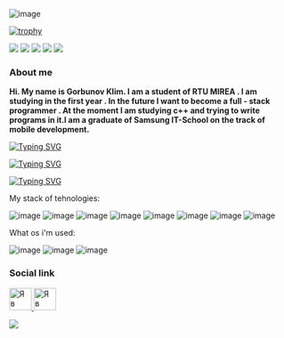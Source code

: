 ![image](https://github.com/Luksorus/Luksorus/assets/82079561/6648728e-68c2-4449-bb51-30d0ffa5cb7b)


[![trophy](https://github-profile-trophy.vercel.app/?username=Luksorustheme=tokyonight)](https://github.com/ryo-ma/github-profile-trophy)



![](https://github-profile-summary-cards.vercel.app/api/cards/profile-details?username=Luksorus&theme=solarized_dark)
![](https://github-profile-summary-cards.vercel.app/api/cards/most-commit-language?username=Luksorus&theme=solarized_dark)
![](https://github-profile-summary-cards.vercel.app/api/cards/repos-per-language?username=Luksorus&theme=solarized_dark)
![](https://github-profile-summary-cards.vercel.app/api/cards/stats?username=Luksorus&theme=solarized_dark)
![](https://github-profile-summary-cards.vercel.app/api/cards/productive-time?username=Luksorus&theme=solarized_dark)



### About me
<b>Hi. My name is Gorbunov Klim. I am a student of RTU MIREA . I am studying in the first year . In the future I want to become a full - stack programmer . At the moment I am studying c++ and trying to write programs in it.I am a graduate of Samsung IT-School on the track of mobile development.</b>


[![Typing SVG](https://readme-typing-svg.herokuapp.com?color=%2336BCF7&lines=Full-stack+developer)](https://git.io/typing-svg)

[![Typing SVG](https://readme-typing-svg.herokuapp.com?color=%2336BCF7&lines=Mobile+developer)](https://git.io/typing-svg)

[![Typing SVG](https://readme-typing-svg.herokuapp.com?color=%2336BCF7&lines=Frontend+developer)](https://git.io/typing-svg)


My stack of tehnologies:

![image](https://github.com/Luksorus/profile/assets/82079561/4b31352a-ae3f-4a60-849f-9f3ff7a67ec3)
![image](https://github.com/Luksorus/profile/assets/82079561/5d66d9f4-7fe7-4c0d-a603-7873304f7edf)
![image](https://github.com/Luksorus/profile/assets/82079561/772c56c1-4f12-44e3-be8d-f8e17427bd54)
![image](https://github.com/Luksorus/profile/assets/82079561/e60cd25a-8c47-444c-9dfe-faae9bb2e9df)
![image](https://github.com/Luksorus/profile/assets/82079561/97779165-471a-4292-93c5-4e72e5648e8a)
![image](https://github.com/Luksorus/profile/assets/82079561/f0712898-35b2-4994-a205-1a21cd12b34d)
![image](https://github.com/Luksorus/profile/assets/82079561/de22e458-f484-4563-b1c9-0ff94c7f5bc4)
![image](https://github.com/Luksorus/profile/assets/82079561/833b44e6-d568-4e49-a73d-6274d6387c8c)



What os i'm used:

![image](https://github.com/Luksorus/profile/assets/82079561/335ca951-a13b-46f9-8ca8-3bbc7c1b8890)
![image](https://github.com/Luksorus/profile/assets/82079561/6c55e245-8d9f-4691-a81e-041a824dde02)
![image](https://github.com/Luksorus/profile/assets/82079561/8524a4ef-e8bd-4ff1-b246-38742de59242)




### Social link
<a href='https://vk.com/wais_soundprod' target='_blank'> <img alt="Я в ВКонтакте" src="https://upload.wikimedia.org/wikipedia/commons/thumb/2/21/VK.com-logo.svg/1024px-VK.com-logo.svg.png"  width="40" height="40"> </a>
<a href = 'https://instagram.com/waisqs' target = '_blank'> <img alt="Я в Instagram" src="https://upload.wikimedia.org/wikipedia/commons/thumb/a/a5/Instagram_icon.png/2048px-Instagram_icon.png" width="40" height="40"></a>


![](https://komarev.com/ghpvc/?username=Luksorus)
